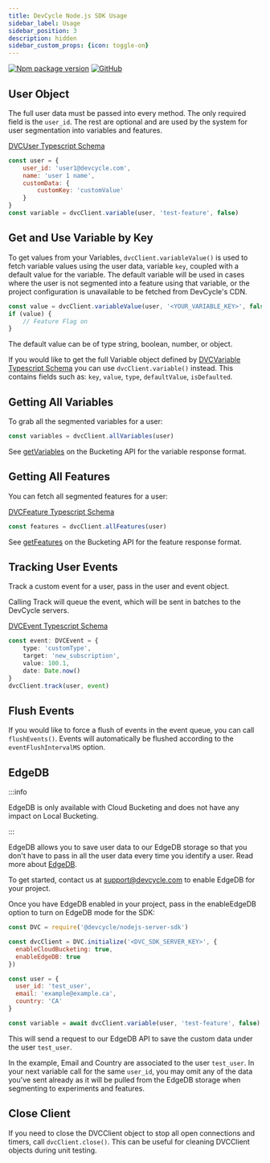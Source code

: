 ```yaml
---
title: DevCycle Node.js SDK Usage
sidebar_label: Usage
sidebar_position: 3
description: hidden
sidebar_custom_props: {icon: toggle-on}
---
```


[![Npm package version](https://badgen.net/npm/v/@devcycle/nodejs-server-sdk)](https://www.npmjs.com/package/@devcycle/nodejs-server-sdk)
[![GitHub](https://img.shields.io/github/stars/devcyclehq/js-sdks.svg?style=social&label=Star&maxAge=2592000)](https://github.com/devcyclehq/js-sdks)

## User Object

The full user data must be passed into every method. The only required field is the `user_id`. 
The rest are optional and are used by the system for user segmentation into variables and features.

[DVCUser Typescript Schema](https://github.com/DevCycleHQ/js-sdks/blob/main/sdk/nodejs/src/models/user.ts#L16)

```javascript
const user = {
    user_id: 'user1@devcycle.com',
    name: 'user 1 name',
    customData: {
        customKey: 'customValue'
    }
}
const variable = dvcClient.variable(user, 'test-feature', false)
```

## Get and Use Variable by Key

To get values from your Variables, `dvcClient.variableValue()` is used to fetch variable values using the user data, 
variable `key`, coupled with a default value for the variable. The default variable will be used in cases where
the user is not segmented into a feature using that variable, or the project configuration is unavailable 
to be fetched from DevCycle's CDN. 

```javascript
const value = dvcClient.variableValue(user, '<YOUR_VARIABLE_KEY>', false)
if (value) {
    // Feature Flag on
}
```

The default value can be of type string, boolean, number, or object.

If you would like to get the full Variable object defined by [DVCVariable Typescript Schema](https://github.com/DevCycleHQ/js-sdks/blob/main/sdk/nodejs/src/types.ts#L95)
you can use `dvcClient.variable()` instead. This contains fields such as:
`key`, `value`, `type`, `defaultValue`, `isDefaulted`.

## Getting All Variables

To grab all the segmented variables for a user:

```javascript
const variables = dvcClient.allVariables(user)
```
See [getVariables](/bucketing-api/#operation/getVariables) on the Bucketing API for the variable response format.

## Getting All Features

You can fetch all segmented features for a user:

[DVCFeature Typescript Schema](https://github.com/DevCycleHQ/js-sdks/blob/main/sdk/nodejs/src/types.ts#L204)

```javascript
const features = dvcClient.allFeatures(user)
```
See [getFeatures](/bucketing-api/#operation/getFeatures) on the Bucketing API for the feature response format.

## Tracking User Events

Track a custom event for a user, pass in the user and event object.

Calling Track will queue the event, which will be sent in batches to the DevCycle servers.

[DVCEvent Typescript Schema](https://github.com/DevCycleHQ/js-sdks/blob/main/sdk/nodejs/src/types.ts#L177)

```typescript
const event: DVCEvent = {
    type: 'customType',
    target: 'new_subscription',
    value: 100.1,
    date: Date.now()
}
dvcClient.track(user, event)
```

## Flush Events

If you would like to force a flush of events in the event queue, you can call `flushEvents()`. 
Events will automatically be flushed according to the `eventFlushIntervalMS` option.

## EdgeDB
:::info

EdgeDB is only available with Cloud Bucketing and does not have any impact on Local Bucketing.

:::

EdgeDB allows you to save user data to our EdgeDB storage so that you don't have to pass in all the user data every time you identify a user. Read more about [EdgeDB](/home/feature-management/edgedb/what-is-edgedb).

To get started, contact us at support@devcycle.com to enable EdgeDB for your project.

Once you have EdgeDB enabled in your project, pass in the enableEdgeDB option to turn on EdgeDB mode for the SDK:

```javascript
const DVC = require('@devcycle/nodejs-server-sdk')

const dvcClient = DVC.initialize('<DVC_SDK_SERVER_KEY>', {
  enableCloudBucketing: true,
  enableEdgeDB: true
})

const user = {
  user_id: 'test_user',
  email: 'example@example.ca',
  country: 'CA'
}

const variable = await dvcClient.variable(user, 'test-feature', false)
```

This will send a request to our EdgeDB API to save the custom data under the user `test_user`.

In the example, Email and Country are associated to the user `test_user`. In your next variable call for the same `user_id`, you may omit any of the data you've sent already as it will be pulled from the EdgeDB storage when segmenting to experiments and features.

## Close Client

If you need to close the DVCClient object to stop all open connections and timers, call `dvcClient.close()`. 
This can be useful for cleaning DVCClient objects during unit testing.
